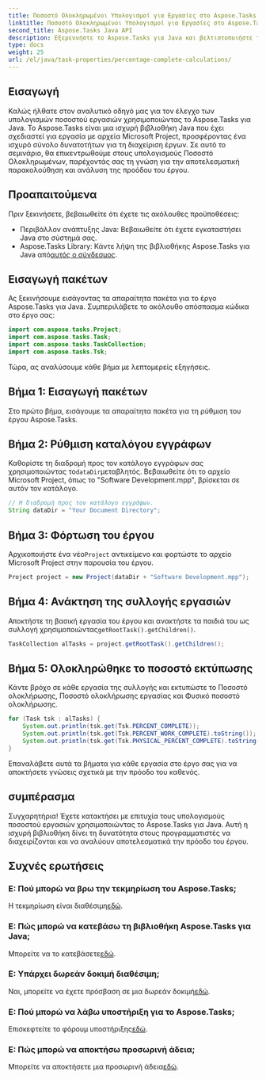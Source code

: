 ```yaml
---
title: Ποσοστό Ολοκληρωμένοι Υπολογισμοί για Εργασίες στο Aspose.Tasks
linktitle: Ποσοστό Ολοκληρωμένοι Υπολογισμοί για Εργασίες στο Aspose.Tasks
second_title: Aspose.Tasks Java API
description: Εξερευνήστε το Aspose.Tasks για Java και βελτιστοποιήστε την παρακολούθηση προόδου του έργου. Υπολογίστε αβίαστα τα ποσοστά εργασιών για αποτελεσματική διαχείριση έργου.
type: docs
weight: 25
url: /el/java/task-properties/percentage-complete-calculations/
---
```

## Εισαγωγή
Καλώς ήλθατε στον αναλυτικό οδηγό μας για τον έλεγχο των υπολογισμών ποσοστού εργασιών χρησιμοποιώντας το Aspose.Tasks για Java. Το Aspose.Tasks είναι μια ισχυρή βιβλιοθήκη Java που έχει σχεδιαστεί για εργασία με αρχεία Microsoft Project, προσφέροντας ένα ισχυρό σύνολο δυνατοτήτων για τη διαχείριση έργων. Σε αυτό το σεμινάριο, θα επικεντρωθούμε στους υπολογισμούς Ποσοστό Ολοκληρωμένων, παρέχοντάς σας τη γνώση για την αποτελεσματική παρακολούθηση και ανάλυση της προόδου του έργου.
## Προαπαιτούμενα
Πριν ξεκινήσετε, βεβαιωθείτε ότι έχετε τις ακόλουθες προϋποθέσεις:
- Περιβάλλον ανάπτυξης Java: Βεβαιωθείτε ότι έχετε εγκαταστήσει Java στο σύστημά σας.
-  Aspose.Tasks Library: Κάντε λήψη της βιβλιοθήκης Aspose.Tasks για Java από[αυτός ο σύνδεσμος](https://releases.aspose.com/tasks/java/).
## Εισαγωγή πακέτων
Ας ξεκινήσουμε εισάγοντας τα απαραίτητα πακέτα για το έργο Aspose.Tasks για Java. Συμπεριλάβετε το ακόλουθο απόσπασμα κώδικα στο έργο σας:
```java
import com.aspose.tasks.Project;
import com.aspose.tasks.Task;
import com.aspose.tasks.TaskCollection;
import com.aspose.tasks.Tsk;
```
Τώρα, ας αναλύσουμε κάθε βήμα με λεπτομερείς εξηγήσεις.
## Βήμα 1: Εισαγωγή πακέτων
Στο πρώτο βήμα, εισάγουμε τα απαραίτητα πακέτα για τη ρύθμιση του έργου Aspose.Tasks.
## Βήμα 2: Ρύθμιση καταλόγου εγγράφων
 Καθορίστε τη διαδρομή προς τον κατάλογο εγγράφων σας χρησιμοποιώντας το`dataDir`μεταβλητός. Βεβαιωθείτε ότι το αρχείο Microsoft Project, όπως το "Software Development.mpp", βρίσκεται σε αυτόν τον κατάλογο.
```java
// Η διαδρομή προς τον κατάλογο εγγράφων.
String dataDir = "Your Document Directory";
```
## Βήμα 3: Φόρτωση του έργου
 Αρχικοποιήστε ένα νέο`Project` αντικείμενο και φορτώστε το αρχείο Microsoft Project στην παρουσία του έργου.
```java
Project project = new Project(dataDir + "Software Development.mpp");
```
## Βήμα 4: Ανάκτηση της συλλογής εργασιών
 Αποκτήστε τη βασική εργασία του έργου και ανακτήστε τα παιδιά του ως συλλογή χρησιμοποιώντας`getRootTask().getChildren()`.
```java
TaskCollection alTasks = project.getRootTask().getChildren();
```
## Βήμα 5: Ολοκληρώθηκε το ποσοστό εκτύπωσης
Κάντε βρόχο σε κάθε εργασία της συλλογής και εκτυπώστε το Ποσοστό ολοκλήρωσης, Ποσοστό ολοκλήρωσης εργασίας και Φυσικό ποσοστό ολοκλήρωσης.
```java
for (Task tsk : alTasks) {
    System.out.println(tsk.get(Tsk.PERCENT_COMPLETE));
    System.out.println(tsk.get(Tsk.PERCENT_WORK_COMPLETE).toString());
    System.out.println(tsk.get(Tsk.PHYSICAL_PERCENT_COMPLETE).toString());
}
```
Επαναλάβετε αυτά τα βήματα για κάθε εργασία στο έργο σας για να αποκτήσετε γνώσεις σχετικά με την πρόοδο του καθενός.
## συμπέρασμα
Συγχαρητήρια! Έχετε κατακτήσει με επιτυχία τους υπολογισμούς ποσοστού εργασιών χρησιμοποιώντας το Aspose.Tasks για Java. Αυτή η ισχυρή βιβλιοθήκη δίνει τη δυνατότητα στους προγραμματιστές να διαχειρίζονται και να αναλύουν αποτελεσματικά την πρόοδο του έργου.
## Συχνές ερωτήσεις
### Ε: Πού μπορώ να βρω την τεκμηρίωση του Aspose.Tasks;
 Η τεκμηρίωση είναι διαθέσιμη[εδώ](https://reference.aspose.com/tasks/java/).
### Ε: Πώς μπορώ να κατεβάσω τη βιβλιοθήκη Aspose.Tasks για Java;
 Μπορείτε να το κατεβάσετε[εδώ](https://releases.aspose.com/tasks/java/).
### Ε: Υπάρχει δωρεάν δοκιμή διαθέσιμη;
Ναι, μπορείτε να έχετε πρόσβαση σε μια δωρεάν δοκιμή[εδώ](https://releases.aspose.com/).
### Ε: Πού μπορώ να λάβω υποστήριξη για το Aspose.Tasks;
 Επισκεφτείτε το φόρουμ υποστήριξης[εδώ](https://forum.aspose.com/c/tasks/15).
### Ε: Πώς μπορώ να αποκτήσω προσωρινή άδεια;
 Μπορείτε να αποκτήσετε μια προσωρινή άδεια[εδώ](https://purchase.aspose.com/temporary-license/).